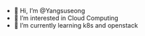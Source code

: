- 👋 Hi, I’m @Yangsuseong
- 👀 I’m interested in Cloud Computing
- 🌱 I’m currently learning k8s and openstack

<!---
Yangsuseong/Yangsuseong is a ✨ special ✨ repository because its `README.md` (this file) appears on your GitHub profile.
You can click the Preview link to take a look at your changes.
--->

